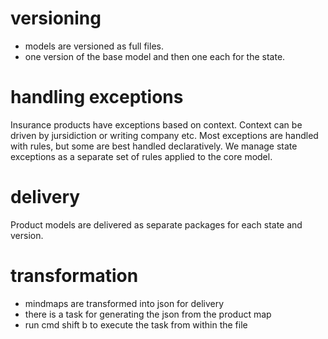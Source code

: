 # versioning

- models are versioned as full files.
- one version of the base model and then one each for the state.

# handling exceptions

Insurance products have exceptions based on context. Context can be driven by jursidiction or writing company etc.
Most exceptions are handled with rules, but some are best handled declaratively.
We manage state exceptions as a separate set of rules applied to the core model.

# delivery

Product models are delivered as separate packages for each state and version.

# transformation

- mindmaps are transformed into json for delivery
- there is a task for generating the json from the product map
- run cmd shift b to execute the task from within the file
